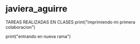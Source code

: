 # javiera_aguirre
TAREAS REALIZADAS EN CLASES
print("imprimiendo mi primera colaboracion")


print("entrando en nueva rama")
